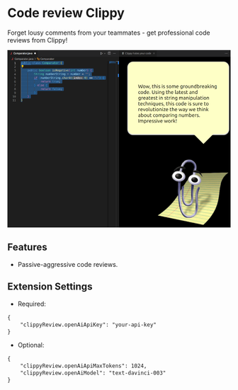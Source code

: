 # Code review Clippy
Forget lousy comments from your teammates - get professional code reviews from Clippy!

![Clippy hates this](ex.png)

## Features

- Passive-aggressive code reviews.

## Extension Settings

- Required:
```
{
    "clippyReview.openAiApiKey": "your-api-key"
}
```

- Optional:
```
{
    "clippyReview.openAiApiMaxTokens": 1024,
    "clippyReview.openAiModel": "text-davinci-003"
}
```

